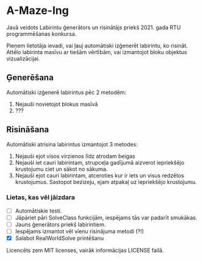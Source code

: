 # A-Maze-Ing
Javā veidots Labirintu ģenerātors un risinātājs priekš 2021. gada RTU programmēšanas konkursa.

Pieņem lietotāja ievadi, vai ļauj automātiski izģenerēt labirintu, ko risināt. Attēlo labirinta masīvu
ar tiešām vērtībām, vai izmantojot bloku objektus vizualizācijai.

## Ģenerēšana
Automātiski izģenerē labirintus pēc 2 metodēm:
1. Nejauši novietojot blokus masīvā
2. ???

## Risināšana
Automātiski atrisina labirintus izmantojot 3 metodes:
1. Nejauši ejot visos virzienos līdz atrodam beigas
2. Nejauši iet cauri labirintam, strupceļa gadījumā aizverot iepriekšējo krustojumu ciet un sākot no sākuma.
3. Nejauši ejot cauri labirintam, atceroties kur ir iets un visus redzētos krustojumus. Sastopot bezizeju, 
ejam atpakaļ uz iepriekšējo krustojumu. 

### Lietas, kas vēl jāizdara
- [ ] Automātiskie testi.
- [ ] Jāpāriet pāri SolveClass funkcijām, iespējams tās var padarīt smukākas.
- [ ] Jauns ģenerātors priekš labirintiem.
- [ ] Iespējams izmantot vēl vienu risinājuma metodi (?!)
- [x] Salabot RealWorldSolve printēšanu

Licencēts zem MIT licenses, vairāk informācijas LICENSE failā.